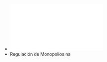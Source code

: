 - ![Teoría de la Reguación Económica.pdf](../assets/Teoría_de_la_Reguación_Económica_1638914167455_0.pdf)
- Regulación de Monopolios na
